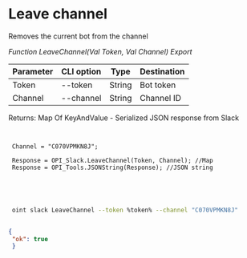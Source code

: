 ﻿---
sidebar_position: 10
---

# Leave channel
 Removes the current bot from the channel


*Function LeaveChannel(Val Token, Val Channel) Export*

 | Parameter | CLI option | Type | Destination |
 |-|-|-|-|
 | Token | --token | String | Bot token |
 | Channel | --channel | String | Channel ID |

 
 Returns: Map Of KeyAndValue - Serialized JSON response from Slack

```bsl title="Code example"
	
 
 Channel = "C070VPMKN8J";
 
 Response = OPI_Slack.LeaveChannel(Token, Channel); //Map
 Response = OPI_Tools.JSONString(Response); //JSON string
 
 
	
```

```sh title="CLI command example"
 
 oint slack LeaveChannel --token %token% --channel "C070VPMKN8J"


```


```json title="Result"

{
 "ok": true
 }

```
